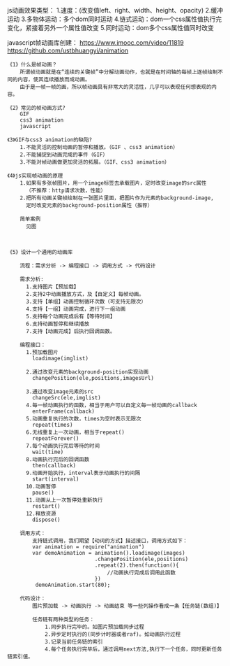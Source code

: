 js动画效果类型：
  1.速度：(改变值left、right、width、height、opacity)
  2.缓冲运动
  3.多物体运动：多个dom同时运动
  4.链式运动：dom一个css属性值执行完变化，紧接着另外一个属性值改变
  5.同时运动：dom多个css属性值同时改变


javascript帧动画库创建：
  https://www.imooc.com/video/11819
  https://github.com/ustbhuangyi/animation

	《1》什么是帧动画？
        所谓帧动画就是在“连续的关键帧”中分解动画动作，也就是在时间轴的每帧上逐帧绘制不同的内容，使其连续播放而成动画。
		由于是一帧一帧的画，所以帧动画具有非常大的灵活性，几乎可以表现任何想表现的内容。

	《2》常见的帧动画方式?
        GIF 
        css3 animation
        javascript

	《3》GIF与css3 animation的缺陷?
        1.不能灵活的控制动画的暂停和播放。（GIF 、css3 animation）
        2.不能捕捉到动画完成的事件（GIF）
        3.不能对帧动画做更加灵活的拓展。（GIF、css3 animation）

	《4》js实现帧动画的原理
        1.如果有多张帧图片，用一个image标签去承载图片，定时改变image的src属性
          （不推荐：http请求次数，性能）
        2.把所有动画关键帧绘制在一张图片里面，把图片作为元素的background-image,
          定时改变元素的background-position属性（推荐）

        简单案例
          见图



	《5》设计一个通用的动画库
	
		流程：需求分析 -> 编程接口 -> 调用方式 -> 代码设计
		
		需求分析:
          1.支持图片【预加载】
          2.支持2中动画播放方式，及【自定义】每帧动画。
          3.支持【单组】动画控制循环次数（可支持无限次） 
          4.支持【一组】动画完成，进行下一组动画
          5.支持每个动画完成后有【等待时间】
          6.支持动画暂停和继续播放
          7.支持【动画完成】后执行回调函数。

		编程接口：
          1.预加载图片
			loadimage(imglist)
			
          2.通过改变元素的background-position实现动画
			changePosition(ele,positions,imagesUrl) 
			
          3.通过改变image元素的src
			changeSrc(ele,imglist)
          4.每一帧动画执行的函数，相当于用户可以自定义每一帧动画的callback
			enterFrame(callback)
          5.动画重复执行的次数，times为空时表示无限次
			repeat(times)
          6.无线重复上一次动画，相当于repeat()
			repeatForever()
          7.每个动画执行完后等待的时间
			wait(time)
          8.动画执行完后的回调函数
			then(callback)
          9.动画开始执行，interval表示动画执行的间隔
			start(interval) 
          10.动画暂停
			pause()   
          11.动画从上一次暂停处重新执行
			restart() 
          12.释放资源
			dispose()
		
		调用方式：
			支持链式调用，我们期望【动词的方式】描述接口，调用方式如下：
			var animation = require("animation")
			var demoAnimation = animation().loadimage(images)
								.changePosition(ele,positions)
								.repeat(2).then(function(){
									//动画执行完成后调用此函数 
								})
             demoAnimation.start(80);

		代码设计：
			图片预加载 -> 动画执行 -> 动画结束 等一些列操作看成一条【任务链(数组)】
			
			任务链有两种类型的任务：
				1.同步执行完毕的。如图片预加载同步过程
				2.异步定时执行的(同步计时器或者raf)。如动画执行过程
				3.记录当前任务链的索引
				4.每个任务执行完毕后，通过调用next方法,执行下一个任务，同时更新任务链索引值。
				

